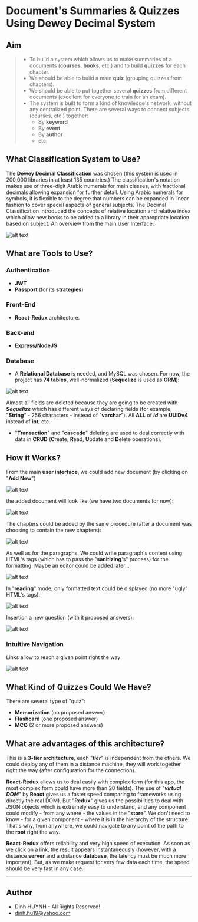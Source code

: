 # Document's Summaries & Quizzes Using Dewey Decimal System

## Aim
> * To build a system which allows us to make summaries of a documents (**courses**, **books**, etc.) and to build **quizzes** for each chapter.
> * We should be able to build a main **quiz** (grouping quizzes from chapters).
> * We should be able to put together several **quizzes** from different documents (excellent for everyone to train for an exam).
> * The system is built to form a kind of knowledge's network, without any centralized point. There are several ways to connect subjects (courses, etc.) together:
>     - By **keyword**
>     - By **event**
>     - By **author**
>     - etc. 

## What Classification System to Use?

The **Dewey Decimal Classification** was chosen (this system is used  in 200,000 libraries in at least 135 countries.) The classification's notation makes use of three-digit Arabic numerals for main classes, with fractional decimals allowing expansion for further detail. Using Arabic numerals for symbols, it is flexible to the degree that numbers can be expanded in linear fashion to cover special aspects of general subjects. The Decimal Classification introduced the concepts of relative location and relative index which allow new books to be added to a library in their appropriate location based on subject. An overview from the main User Interface:

![alt text](img/00-MainUI.jpg)

## What are Tools to Use?

### Authentication
   * **JWT**
   * **Passport** (for its **strategies**)

### Front-End
* **React-Redux** architecture.

### Back-end
* **Express/NodeJS**

### Database

* A **Relational Database** is needed, and MySQL was chosen. For now, the project has **74 tables**, well-normalized (**Sequelize** is used as **ORM**):

![alt text](img/01-ERR.jpg)

Almost all fields are deleted because they are going to be created with ***Sequelize*** which has different ways of declaring fields (for example, "**String**" - 256 characters - instead of "**varchar**"). All **ALL** of ***id*** are **UUIDv4** instead of **int**, etc.

* "**Transaction**" and "**cascade**" deleting are used to deal correctly with data in **CRUD** (**C**reate, **R**ead, **U**pdate and **D**elete operations).

## How it Works?

From the main **user interface**, we could add new document (by clicking on "**Add New**")

![alt text](img/01-AddDoc.jpg)

the added document will look like (we have two documents for now):

![alt text](img/02-Documents.jpg)

The chapters could be added by the same procedure (after a document was choosing to contain the new chapters):

![alt text](img/03-Chapters.jpg)

As well as for the paragraphs. We could write paragraph's content using HTML's tags (which has to pass the "**sanitizing**'s" process) for the formatting. Maybe an editor could be added later...

![alt text](img/04-AddParagraph.jpg)

In "**reading**" mode, only formatted text could be displayed (no more "ugly" HTML's tags).

![alt text](img/05-ShowParagraphs.jpg)

Insertion a new question (with it proposed answers): 

![alt text](img/06-addQuestion.jpg)

### Intuitive Navigation

Links allow to reach a given point right the way:
 
![alt text](img/07-IntuitiveNavigation.jpg)


## What Kind of Quizzes Could We Have?
There are several type of "quiz":
   - **Memorization** (no proposed answer)
   - **Flashcard** (one proposed answer)
   - **MCQ** (2 or more proposed answers)

## What are advantages of this architecture?
This is a **3-tier architecture**, each "***tier***" is independent from the others. We could deploy any of them in a distance machine, they will work together right the way (after configuration for the connection).

**React-Redux** allows us to deal easily with complex form (for this app, the most complex form could have more than 20 fields). The use of "***virtual DOM***" by **React** gives us a faster speed comparing to frameworks using directly the real DOM). But "**Redux**" gives us the possibilities to deal with JSON objects which is extremely easy to understand, and any component could modify - from any where - the values in the "**store**". We don't need to know - for a given component - where it is in the hierarchy of the structure. That's why, from anywhere, we could navigate to any point of the path to the **root** right the way. 

**React-Redux** offers reliability and very high speed of execution. As soon as we click on a link, the result appears instantaneously (however, with a distance **server** and a distance **database**, the latency must be much more important). But, as we make request for very few data each time, the speed should be very fast in any case.

---------------

## Author
* Dinh HUYNH - All Rights Reserved!
* dinh.hu19@yahoo.com